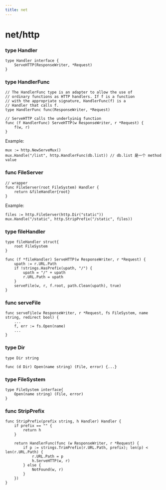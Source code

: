 ```yaml
---
title: net
---
```


net/http
========

### type Handler

    type Handler interface {
        ServeHTTP(ResponseWriter, *Request)
    }

### type HandlerFunc

    // The HandlerFunc type is an adapter to allow the use of
    // ordinary functions as HTTP handlers. If f is a function
    // with the appropriate signature, HandlerFunc(f) is a
    // Handler that calls f.
    type HandlerFunc func(ResponseWriter, *Request)

    // ServeHTTP calls the underlyinig function
    func (f HandlerFunc) ServeHTTP(w ResponseWriter, r *Request) {
        f(w, r)
    }

Example:

    mux := http.NewServeMux()
    mux.Handle("/list", http.HandlerFunc(db.list)) // db.list 是一个 method value

### func FileServer

    // wrapper
    func FileServer(root FileSystem) Handler {
        return &fileHandler{root}
    }

Example:

    files := http.FileServer(http.Dir("static"))
    mux.Handle("/static", http.StripPrefix("/static", files))

### type fileHandler


    type fileHandler struct{
        root FileSystem
    }

    func (f *fileHandler) ServeHTTP(w ResponseWriter, r *Request) {
        upath := r.URL.Path
        if !strings.HasPrefix(upath, "/") {
            upath = "/" + upath
            r.URL.Path = upath
        }
        serveFile(w, r, f.root, path.Clean(upath), true)
    }

### func serveFile

    func serveFile(w ResponseWriter, r *Request, fs FileSystem, name string, redirect bool) {
        ...
        f, err := fs.Open(name)
        ...
    }

### type Dir

    type Dir string

    func (d Dir) Open(name string) (File, error) {...}

### type FileSystem

    type FileSystem interface{
        Open(name string) (File, error)
    }

### func StripPrefix

    func StripPrefix(prefix string, h Handler) Handler {
        if prefix == "" {
            return h
        }

        return HandlerFunc(func (w ResponseWriter, r *Request) {
            if p := strings.TrimPrefix(r.URL.Path, prefix); len(p) < len(r.URL.Path) {
                r.URL.Path = p
                h.ServeHTTP(w, r)
            } else {
                NotFound(w, r)
            }
        })
    }
